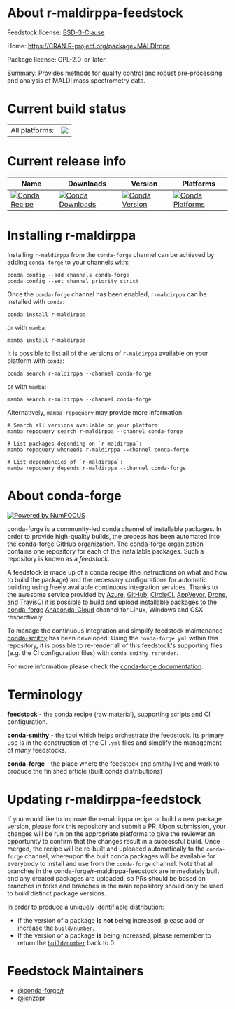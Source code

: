 About r-maldirppa-feedstock
===========================

Feedstock license: [BSD-3-Clause](https://github.com/conda-forge/r-maldirppa-feedstock/blob/main/LICENSE.txt)

Home: https://CRAN.R-project.org/package=MALDIrppa

Package license: GPL-2.0-or-later

Summary: Provides methods for quality control and robust pre-processing and analysis of MALDI mass spectrometry data.

Current build status
====================


<table><tr><td>All platforms:</td>
    <td>
      <a href="https://dev.azure.com/conda-forge/feedstock-builds/_build/latest?definitionId=8007&branchName=main">
        <img src="https://dev.azure.com/conda-forge/feedstock-builds/_apis/build/status/r-maldirppa-feedstock?branchName=main">
      </a>
    </td>
  </tr>
</table>

Current release info
====================

| Name | Downloads | Version | Platforms |
| --- | --- | --- | --- |
| [![Conda Recipe](https://img.shields.io/badge/recipe-r--maldirppa-green.svg)](https://anaconda.org/conda-forge/r-maldirppa) | [![Conda Downloads](https://img.shields.io/conda/dn/conda-forge/r-maldirppa.svg)](https://anaconda.org/conda-forge/r-maldirppa) | [![Conda Version](https://img.shields.io/conda/vn/conda-forge/r-maldirppa.svg)](https://anaconda.org/conda-forge/r-maldirppa) | [![Conda Platforms](https://img.shields.io/conda/pn/conda-forge/r-maldirppa.svg)](https://anaconda.org/conda-forge/r-maldirppa) |

Installing r-maldirppa
======================

Installing `r-maldirppa` from the `conda-forge` channel can be achieved by adding `conda-forge` to your channels with:

```
conda config --add channels conda-forge
conda config --set channel_priority strict
```

Once the `conda-forge` channel has been enabled, `r-maldirppa` can be installed with `conda`:

```
conda install r-maldirppa
```

or with `mamba`:

```
mamba install r-maldirppa
```

It is possible to list all of the versions of `r-maldirppa` available on your platform with `conda`:

```
conda search r-maldirppa --channel conda-forge
```

or with `mamba`:

```
mamba search r-maldirppa --channel conda-forge
```

Alternatively, `mamba repoquery` may provide more information:

```
# Search all versions available on your platform:
mamba repoquery search r-maldirppa --channel conda-forge

# List packages depending on `r-maldirppa`:
mamba repoquery whoneeds r-maldirppa --channel conda-forge

# List dependencies of `r-maldirppa`:
mamba repoquery depends r-maldirppa --channel conda-forge
```


About conda-forge
=================

[![Powered by
NumFOCUS](https://img.shields.io/badge/powered%20by-NumFOCUS-orange.svg?style=flat&colorA=E1523D&colorB=007D8A)](https://numfocus.org)

conda-forge is a community-led conda channel of installable packages.
In order to provide high-quality builds, the process has been automated into the
conda-forge GitHub organization. The conda-forge organization contains one repository
for each of the installable packages. Such a repository is known as a *feedstock*.

A feedstock is made up of a conda recipe (the instructions on what and how to build
the package) and the necessary configurations for automatic building using freely
available continuous integration services. Thanks to the awesome service provided by
[Azure](https://azure.microsoft.com/en-us/services/devops/), [GitHub](https://github.com/),
[CircleCI](https://circleci.com/), [AppVeyor](https://www.appveyor.com/),
[Drone](https://cloud.drone.io/welcome), and [TravisCI](https://travis-ci.com/)
it is possible to build and upload installable packages to the
[conda-forge](https://anaconda.org/conda-forge) [Anaconda-Cloud](https://anaconda.org/)
channel for Linux, Windows and OSX respectively.

To manage the continuous integration and simplify feedstock maintenance
[conda-smithy](https://github.com/conda-forge/conda-smithy) has been developed.
Using the ``conda-forge.yml`` within this repository, it is possible to re-render all of
this feedstock's supporting files (e.g. the CI configuration files) with ``conda smithy rerender``.

For more information please check the [conda-forge documentation](https://conda-forge.org/docs/).

Terminology
===========

**feedstock** - the conda recipe (raw material), supporting scripts and CI configuration.

**conda-smithy** - the tool which helps orchestrate the feedstock.
                   Its primary use is in the construction of the CI ``.yml`` files
                   and simplify the management of *many* feedstocks.

**conda-forge** - the place where the feedstock and smithy live and work to
                  produce the finished article (built conda distributions)


Updating r-maldirppa-feedstock
==============================

If you would like to improve the r-maldirppa recipe or build a new
package version, please fork this repository and submit a PR. Upon submission,
your changes will be run on the appropriate platforms to give the reviewer an
opportunity to confirm that the changes result in a successful build. Once
merged, the recipe will be re-built and uploaded automatically to the
`conda-forge` channel, whereupon the built conda packages will be available for
everybody to install and use from the `conda-forge` channel.
Note that all branches in the conda-forge/r-maldirppa-feedstock are
immediately built and any created packages are uploaded, so PRs should be based
on branches in forks and branches in the main repository should only be used to
build distinct package versions.

In order to produce a uniquely identifiable distribution:
 * If the version of a package **is not** being increased, please add or increase
   the [``build/number``](https://docs.conda.io/projects/conda-build/en/latest/resources/define-metadata.html#build-number-and-string).
 * If the version of a package **is** being increased, please remember to return
   the [``build/number``](https://docs.conda.io/projects/conda-build/en/latest/resources/define-metadata.html#build-number-and-string)
   back to 0.

Feedstock Maintainers
=====================

* [@conda-forge/r](https://github.com/conda-forge/r/)
* [@jenzopr](https://github.com/jenzopr/)

